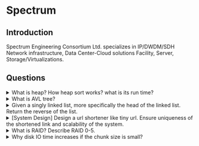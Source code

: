 # Spectrum

## Introduction

Spectrum Engineering Consortium Ltd. specializes in IP/DWDM/SDH Network infrastructure, Data Center-Cloud solutions Facility, Server, Storage/Virtualizations.

## Questions

<details>
<summary>
What is heap? How heap sort works? what is its run time?
</summary>
<hr>
[Answer]
</details>

<details>
<summary>
What is AVL tree?
</summary>
<hr>
[Answer]
</details>

<details>
<summary>
Given a singly linked list, more specifically the head of the linked list. Return the reverse of the list.
</summary>
<hr>

```C++
ListNode* reverseList(ListNode* head) {
    if( head == nullptr || head->next == nullptr ) return head;
    ListNode* tail = reverse(head->next);
    head->next->next = head;
    head->next = nullptr;
    return tail;
}
```

</details>

<details>
<summary>
[System Design] Design a url shortener like tiny url. Ensure uniqueness of the shortened link and scalability of the system.

</summary>
<hr>
[Answer]
</details>

<details>
<summary>
What is RAID? Describe RAID 0-5.
</summary>
<hr>
[Answer]
</details>

<details>
<summary>
Why disk IO time increases if the chunk size is small?
</summary>
<hr>
[Answer]
</details>
